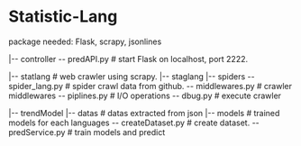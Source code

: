 # Statistic-Lang
package needed:
Flask, scrapy, jsonlines

|-- controller
    -- predAPI.py                 # start Flask on localhost, port 2222.
   
|-- statlang                      # web crawler using scrapy.
    |-- staglang
        |-- spiders
            -- spider_lang.py     # spider crawl data from github.
         -- middlewares.py        # crawler middlewares
         -- piplines.py           # I/O operations
     -- dbug.py                   # execute crawler

|-- trendModel
    |-- datas                     # datas extracted from json
    |-- models                    # trained models for each languages
     -- createDataset.py          # create dataset.
     -- predService.py            # train models and predict
     
     
